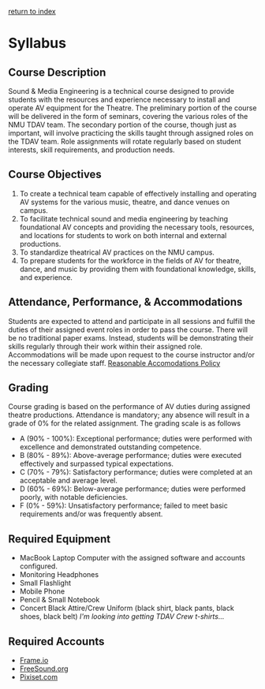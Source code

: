 [return to index](../index.md)
# Syllabus
## Course Description
Sound & Media Engineering is a technical course designed to provide students with the resources and experience necessary to install and operate AV equipment for the Theatre. The preliminary portion of the course will be delivered in the form of seminars, covering the various roles of the NMU TDAV team. The secondary portion of the course, though just as important, will involve practicing the skills taught through assigned roles on the TDAV team. Role assignments will rotate regularly based on student interests, skill requirements, and production needs.
## Course Objectives
1. To create a technical team capable of effectively installing and operating AV systems for the various music, theatre, and dance venues on campus.
2. To facilitate technical sound and media engineering by teaching foundational AV concepts and providing the necessary tools, resources, and locations for students to work on both internal and external productions.
3. To standardize theatrical AV practices on the NMU campus.
4. To prepare students for the workforce in the fields of AV for theatre, dance, and music by providing them with foundational knowledge, skills, and experience.
## Attendance, Performance, & Accommodations
Students are expected to attend and participate in all sessions and fulfill the duties of their assigned event roles in order to pass the course. There will be no traditional paper exams. Instead, students will be demonstrating their skills regularly through their work within their assigned role. Accommodations will be made upon request to the course instructor and/or the necessary collegiate staff.
[Reasonable Accomodations Policy](https://nmu.edu/disabilityservices/draft-reasonable-accommodation-policy)
## Grading
Course grading is based on the performance of AV duties during assigned theatre productions. Attendance is mandatory; any absence will result in a grade of 0% for the related assignment. The grading scale is as follows
- A (90% - 100%): Exceptional performance; duties were performed with excellence and demonstrated outstanding competence.
- B (80% - 89%): Above-average performance; duties were executed effectively and surpassed typical expectations.
- C (70% - 79%): Satisfactory performance; duties were completed at an acceptable and average level.
- D (60% - 69%): Below-average performance; duties were performed poorly, with notable deficiencies.
- F (0% - 59%): Unsatisfactory performance; failed to meet basic requirements and/or was frequently absent.
## Required Equipment
- MacBook Laptop Computer with the assigned software and accounts configured.
- Monitoring Headphones
- Small Flashlight
- Mobile Phone
- Pencil & Small Notebook
- Concert Black Attire/Crew Uniform (black shirt, black pants, black shoes, black belt) *I'm looking into getting TDAV Crew t-shirts...*
## Required Accounts
- [Frame.io](https://www.frame.io)
- [FreeSound.org](https://www.freesound.org)
- [Pixiset.com](https://www.pixiset.com)
